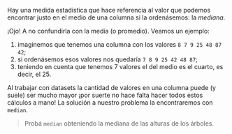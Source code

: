 Hay una medida estadística que hace referencia al valor que podemos encontrar justo en el medio de una columna si la ordenásemos: la _mediana_. 

¡Ojo! A no confundirla con la media (o promedio). Veamos un ejemplo: 

1. imaginemos que tenemos una columna con los valores `8 7 9 25 48 87 42`;
2. si ordenásemos esos valores nos quedaría `7 8 9 25 42 48 87`;
3. teniendo en cuenta que tenemos 7 valores el del medio es el cuarto, es decir, el 25. 

Al trabajar con datasets la cantidad de valores en una columna puede (y suele) ser mucho mayor ¡por suerte no hace falta hacer todos estos cálculos a mano! La solución a nuestro problema la encontraremos con `median`. 

> Probá `median` obteniendo la mediana de las alturas de los árboles. 
